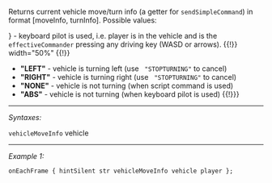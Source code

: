 Returns current vehicle move/turn info (a getter for `sendSimpleCommand`) in format [moveInfo, turnInfo]. Possible values:

} - keyboard pilot is used, i.e. player is in the vehicle and is the `effectiveCommander` pressing any driving key (WASD or arrows). 
{{!}} width="50%" {{!}}
* **"LEFT"** - vehicle is turning left (use ` "STOPTURNING"` to cancel)
* **"RIGHT"** - vehicle is turning right (use ` "STOPTURNING"` to cancel)
* **"NONE"** - vehicle is not turning (when script command is used)
* **"ABS"** - vehicle is not turning (when keyboard pilot is used)
{{!}}}


---
*Syntaxes:*

`vehicleMoveInfo` vehicle

---
*Example 1:*

```sqf
onEachFrame { hintSilent str vehicleMoveInfo vehicle player };
```